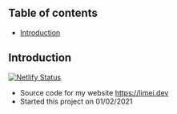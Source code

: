 ## Table of contents
* [Introduction](#introduction)

## Introduction
[![Netlify Status](https://api.netlify.com/api/v1/badges/90d97362-58aa-48a2-8598-c07514a4dee3/deploy-status)](https://app.netlify.com/sites/lfrensen/deploys)

* Source code for my website https://limei.dev
* Started this project on 01/02/2021

